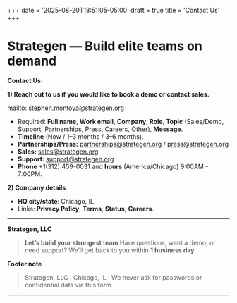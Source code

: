+++
date = '2025-08-20T18:51:05-05:00'
draft = true
title = 'Contact Us'
+++
# Strategen — Build elite teams on demand

**Contact Us:**

**1) Reach out to us if you would like to book a demo or contact sales.**

mailto: stephen.montoya@strategen.org
* Required: **Full name**, **Work email**, **Company**, **Role**, **Topic** (Sales/Demo, Support, Partnerships, Press, Careers, Other), **Message**.
* **Timeline** (Now / 1–3 months / 3–6 months).
* **Partnerships/Press:** [partnerships@strategen.org](mailto:stphen.montoya@strategen.org) / [press@strategen.org](mailto:stephen.montoya@strategen.org)
* **Sales:** [sales@strategen.org](mailto:stephen.montoya@strategen.org)
* **Support:** [support@strategen.org](mailto:stephen.montoya@strategen.org)
* **Phone** +1(312) 459-0031 and **hours** (America/Chicago) 9:00AM - 7:00PM.

**2) Company details**

* **HQ city/state**: Chicago, IL.
* Links: **Privacy Policy**, **Terms**, **Status**, **Careers**.

---

**Strategen, LLC**

> **Let’s build your strongest team**
> Have questions, want a demo, or need support? We’ll get back to you within **1 business day**.

**Footer note**

> Strategen, LLC · Chicago, IL · We never ask for passwords or confidential data via this form.

---


